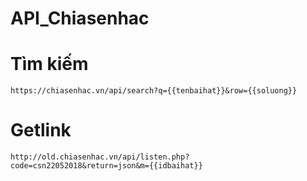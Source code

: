 # API_Chiasenhac
# Tìm kiếm
`https://chiasenhac.vn/api/search?q={{tenbaihat}}&row={{soluong}}`
# Getlink
`http://old.chiasenhac.vn/api/listen.php?code=csn22052018&return=json&m={{idbaihat}}`

